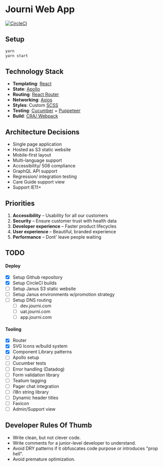 # Journi Web App

[![CircleCI](https://circleci.com/gh/cambiahealth/journi-web-app.svg?style=svg&circle-token=3d545b442db183ccf241d9c3fd1f7db93bdc5f17)](https://circleci.com/gh/cambiahealth/journi-web-app)

## Setup

```bash
yarn
yarn start
```

## Technology Stack

-   **Templating**: [React](https://reactjs.org/docs/getting-started.html)
-   **State**: [Apollo](https://www.apollographql.com/docs/react/)
-   **Routing**: [React Router](https://reacttraining.com/react-router/web/guides/quick-start)
-   **Networking**: [Axios](https://github.com/axios/axios)
-   **Styles**: Custom [SCSS](https://sass-lang.com/documentation/syntax)
-   **Testing**: [Cucumber](https://cucumber.io/docs/cucumber/) + [Puppeteer](https://github.com/puppeteer/puppeteer)
-   **Build**: [CRA/ Webpack](https://create-react-app.dev/docs/getting-started)

## Architecture Decisions

-   Single page application
-   Hosted as S3 static website
-   Mobile-first layout
-   Multi-language support
-   Accessibility/ 508 compliance
-   GraphQL API support
-   Regression/ integration testing
-   Care Guide support view
-   Support IE11+

## Priorities

1.  **Accessibility** – Usability for all our customers
2.  **Security** – Ensure customer trust with health data
3.  **Developer experience** – Faster product lifecycles
4.  **User experience** – Beautiful, branded experience
5.  **Performance** – Dont' leave people waiting

## TODO

#### Deploy

-   [x] Setup Github repository
-   [x] Setup CircleCI builds
-   [ ] Setup Janus S3 static website
-   [ ] Setup Janus environments w/promotion strategy
-   [ ] Setup DNS routing
    -   [ ] dev.journi.com
    -   [ ] uat.journi.com
    -   [ ] app.journi.com

#### Tooling

-   [x] Router
-   [x] SVG Icons w/build system
-   [x] Component Library patterns
-   [ ] Apollo setup
-   [ ] Cucumber tests
-   [ ] Error handling (Datadog)
-   [ ] Form validation library
-   [ ] Tealium tagging
-   [ ] Pager chat integration
-   [ ] i18n string library
-   [ ] Dynamic header titles
-   [ ] Favicon
-   [ ] Admin/Support view

## Developer Rules Of Thumb

-   Write clean, but not clever code.
-   Write comments for a junior-level developer to understand.
-   Avoid DRY patterns if it obfuscates code purpose or introduces "prop hell".
-   Avoid premature optimization.
